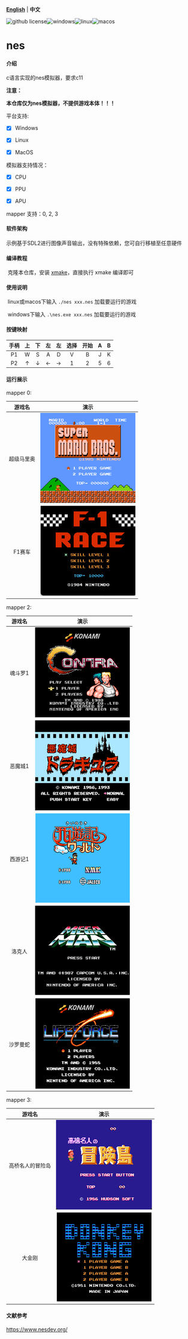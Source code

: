 [**English**](./README.md)  | **中文**

![github license](https://img.shields.io/github/license/Dozingfiretruck/nes)![windows](https://github.com/Dozingfiretruck/nes/actions/workflows/windows.yml/badge.svg?branch=master)![linux](https://github.com/Dozingfiretruck/nes/actions/workflows/linux.yml/badge.svg?branch=master)![macos](https://github.com/Dozingfiretruck/nes/actions/workflows/macos.yml/badge.svg?branch=master)



# nes

#### 介绍
c语言实现的nes模拟器，要求c11

**注意：**

**本仓库仅为nes模拟器，不提供游戏本体！！！**

平台支持:

- [x] Windows

- [x] Linux

- [x] MacOS

模拟器支持情况：

- [x] CPU

- [x] PPU

- [x] APU

mapper 支持：0, 2, 3

#### 软件架构
示例基于SDL2进行图像声音输出，没有特殊依赖，您可自行移植至任意硬件


#### 编译教程

​	克隆本仓库，安装 [xmake](https://github.com/xmake-io/xmake)，直接执行 xmake 编译即可 

#### 使用说明

​	linux或macos下输入 `./nes xxx.nes` 加载要运行的游戏

​	windows下输入 `.\nes.exe xxx.nes` 加载要运行的游戏



#### 按键映射

| 手柄 |  上  |  下  |  左  |  左  | 选择 | 开始 |  A   |  B   |
| :--: | :--: | :--: | :--: | :--: | :--: | :--: | :--: | :--: |
|  P1  |  W   |  S   |  A   |  D   |  V   |  B   |  J   |  K   |
|  P2  |  ↑   |  ↓   |  ←   |  →   |  1   |  2   |  5   |  6   |

#### 运行展示

mapper 0:

|   游戏名   |                  演示                  |
| :--------: | :------------------------------------: |
| 超级马里奥 | ![super_mario](./docs/super_mario.png) |
|   F1赛车   |     ![F1_race](./docs/F1_race.png)     |



mapper 2:

| 游戏名  |               演示                |
| :-----: | :-------------------------------: |
| 魂斗罗1 | ![Contra1](./docs/Contra1.png) |
| 恶魔城1 | ![Castlevania](./docs/Castlevania.png) |
| 西游记1 |   ![Journey](./docs/Journey.png)   |
| 洛克人 | ![mega_man](./docs/mega_man.png) |
| 沙罗曼蛇 | ![Lifeporce](./docs/Lifeporce.png) |

mapper 3:

|      游戏名      |                  演示                  |
| :--------------: | :------------------------------------: |
| 高桥名人的冒险岛 |  ![MapleStory](./docs/MapleStory.png)  |
|      大金刚      | ![Donkey_kong](./docs/Donkey_kong.png) |



#### 文献参考

https://www.nesdev.org/




